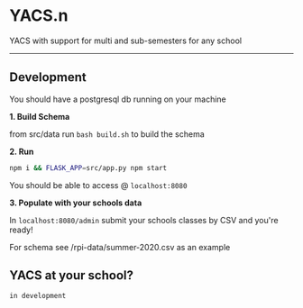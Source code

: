 # YACS.n

YACS with support for multi and sub-semesters for any school

---

## Development

You should have a postgresql db running on your machine

**1. Build Schema**

from src/data
run `bash build.sh` to build the schema

**2. Run**

```bash
npm i && FLASK_APP=src/app.py npm start
```

You should be able to access @ `localhost:8080`

**3. Populate with your schools data**

In `localhost:8080/admin` submit your schools classes by CSV and you're ready!

For schema see /rpi-data/summer-2020.csv as an example

## YACS at your school?

`in development`
